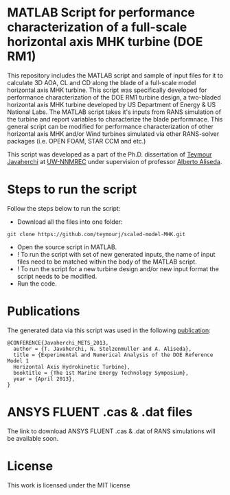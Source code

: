 MATLAB Script for performance characterization of a full-scale horizontal axis MHK turbine (DOE RM1)
====================

This repository includes the MATLAB script and sample of input files for it to calculate 3D AOA, CL and CD along the blade of a full-scale model horizontal axis MHK turbine. This script was specifically developed for performance characterization of the DOE RM1 turbine design, a two-bladed horizontal axis MHK turbine developed by US Department of Energy &amp; US National Labs. The MATLAB script takes it's inputs from RANS simulation of the turbine and report variables to characterize the blade performnace. This general script can be modified for performance characterization of other horizontal axis MHK and/or Wind turbines simulated via other RANS-solver packages (i.e. OPEN FOAM, STAR CCM and etc.)

This script was developed as a part of the Ph.D. dissertation of [Teymour Javaherchi] at [UW-NNMREC] under supervision of professor [Alberto Aliseda].

Steps to run the script
=========

Follow the steps below to run the script:
  - Download all the files into one folder:
  
  ```
  git clone https://github.com/teymourj/scaled-model-MHK.git
  ```
  - Open the source script in MATLAB.
  - ! To run the script with set of new generated inputs, the name of input files need to be matched within the body of the MATLAB script.
  - ! To run the script for a new turbine design and/or new input format the script needs to be modified.
  - Run the code.
  
Publications
===========
The generated data via this script was used in the following [publication]:

```
@CONFERENCE{Javaherchi_METS_2013,
  author = {T. Javaherchi, N. Stelzenmuller and A. Aliseda},
  title = {Experimental and Numerical Analysis of the DOE Reference Model 1
  Horizontal Axis Hydrokinetic Turbine},
  booktitle = {The 1st Marine Energy Technology Symposium},
  year = {April 2013},
}
```

ANSYS FLUENT .cas &amp; .dat files
============
The link to download ANSYS FLUENT .cas &amp; .dat of RANS simulations will be available soon.

License
======
This work is licensed under the MIT license

[Teymour Javaherchi]:http://staff.washington.edu/teymourj/
[UW-NNMREC]:http://depts.washington.edu/nnmrec/
[Alberto Aliseda]:https://www.me.washington.edu/research/faculty/aaliseda/index.html
[publication]:http://www.foroceanenergy.org/wp-content/uploads/2013/07/EXPERIMENTAL-AND-NUMERICAL-ANALYSIS-OF-THE-DOE-REFERENCE-MODEL-1.pdf
